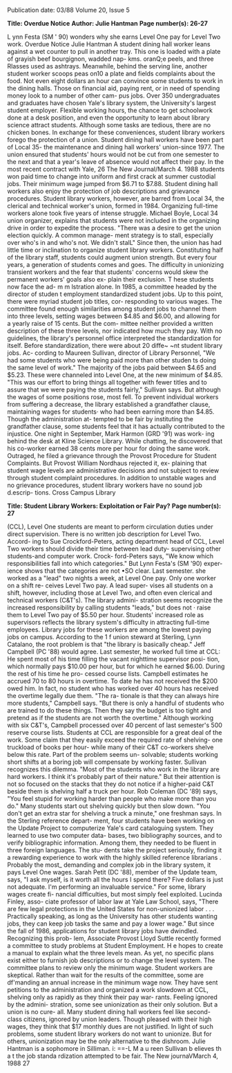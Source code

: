 Publication date: 03/88
Volume 20, Issue 5

**Title: Overdue Notice**
**Author: Julie Hantman**
**Page number(s): 26-27**

L ynn Festa (SM ' 90) wonders why she earns Level One pay for Level 
Two work. 
Overdue Notice 
Julie Hantman 
A student dining hall worker leans 
against a wet counter to pull in another 
tray. This one is loaded with a plate of 
grayish beef bourgignon, wadded nap-
kms. oranQ;e peels, and three Rlasses 
used as ashtrays. Meanwhile, behind 
the serving line, another student worker 
scoops peas on10 a plate and fields 
complaints about the food. 
Not even eight dollars an hour can 
convince some students to work in the 
dining halls. Those on financial aid, 
paying rent, or in need of spending 
money look to a number of other cam-
pus jobs. Over 350 undergraduates 
and graduates have chosen Yale's 
library system, the University's largest 
student employer. Flexible working 
hours, the chance to get schoolwork 
done at a desk position, and even the 
opportunity to learn about library 
science attract 
students. 
Although 
some tasks are tedious, there are no 
chicken bones. 
In exchange for these conveniences, 
student library workers forego the 
protection of a union. Student dining 
hall workers have been part of Local 
35- the maintenance and dining hall 
workers' union-since 
1977. The 
union ensured that students' hours 
would not be cut from one semester to 
the next and that a year's leave of 
absence would not affect their pay. In 
the most recent contract with Yale, 
26 The New Journal/March 4. 1988 
students won paid time to change into 
uniform and first crack at summer 
custodial jobs. Their minimum wage 
jumped from $6.71 to $7.88. Student 
dining hall workers also enjoy the 
protection of job descriptions and 
grievance procedures. 
Student library workers, however, 
are barred from Local 34, the clerical 
and technical worker's union, formed 
in 1984. Organizing full-time workers 
alone 
took 
five 
years of intense 
struggle. Michael Boyle, Local 34 
union organizer, explains that students 
were not included in the organizing 
drive in order to expedite the process. 
"There was a desire to get the union 
election quickly. A common manage-
ment strategy is to stall, especially over 
who's in and who's not. We didn't 
stalL" Since then, the union has had 
little time or inclination to organize 
student library workers. Constituting 
half of the library staff, students could 
augment union strength. But every 
four years, a generation of students 
comes and goes. The difficulty in 
unionizing transient workers and the 
fear that students' concerns would skew 
the permanent workers' goals also ex-
plain their exclusion. 
T hese students now face the ad-
m m lstration 
alone. 
In 
1985, 
a 
committee headed by the director of 
studen t 
employment standardized 
student jobs. Up to this point, there 
were myriad student job titles, cor-
responding to various wages. The 
committee found enough similarities 
among student jobs to channel them 
into three levels, setting wages between 
$4.85 and $6.00, and allowing for a 
yearly raise of 15 cents. But the com-
mittee neither provided a written 
description of these three levels, nor 
indicated how much they pay. 
With no guidelines, the library's 
personnel office interpreted the 
standardization 
for 
itself. 
Before 
standardization, there were about 20 
diffe~ ~nt student library jobs. Ac-
cording to Maureen Sullivan, director 
of Library Personnel, "We had some 
students who were being paid more 
than other studen ts doing the same 
level of work." The majority of the jobs 
paid between $4.65 and $5.23. These 
were channeled into Level One, at the 
new minimum of $4.85. "This was our 
effort to bring things all together with 
fewer titles and to assure that we were 
paying the students fairly," Sullivan 
says. But although the wages of some 
positions rose, most fell. To prevent 
individual workers from suffering a 
decrease, the library established a 
grandfather clause, maintaining wages 
for students· who had been earning 
more than $4.85. 
Though the administration at-
tempted to be fair by instituting the 
grandfather clause, some students feel 
that it has actually contributed to the 
injustice. One night in September, 
Mark Harmon (GRD '91) was work-
ing behind the desk at Kline Science 
Library. While chatting, he discovered 
that his co-worker earned 38 cents 
more per hour for doing the same 
work. Outraged, he filed a grievance 
through the Provost Procedure for 
Student Complaints. 
But Provost 
William Nordhaus rejected it, ex-
plaining that student wage levels are 
administrative decisions and 
not 
subject to review through student 
complaint procedures. 
In addition to unstable wages and no 
grievance procedures, student library 
workers have no sound job d.escrip-
tions. 
Cross Campus Library 



**Title:  Student Library Workers: Exploitation or Fair Pay?**
**Page number(s): 27**

(CCL), Level One students are meant 
to perform circulation duties under 
direct supervision. There is no written 
job description for Level Two. Accord-
ing to Sue Crockford-Peters, acting 
department head of CCL, Level Two 
workers should divide 
their time 
between lead duty- supervising other 
students-and computer work. Crock-
ford-Peters says, "We know which 
responsibilities fall into which 
categories." 
But Lynn Festa's (SM '90) exper-
ience shows that the categories are not 
•SO clear. Last semester. she worked as 
a "lead" two nights a week, at Level One 
pay. Only one worker on a shift re-
ceives Level Two pay. A lead super-
vises all students on a shift, however, 
including those at Level Two, and 
often even 
clerical 
and 
technical 
workers (C&T's). The library admini-
stration seems 
recognize 
the 
increased 
responsibility 
by 
calling 
students "leads," but does not · raise 
them to Level Two pay of $5.50 per 
hour. 
Students' increased 
role as 
supervisors reflects the library system's 
difficulty in attracting full-time 
employees. Library jobs for these 
workers are among the lowest paying 
jobs on campus. According to the 
1 f union steward at Sterling, 
Lynn 
Catalano, the root problem is that 
"the library 
is 
basically 
cheap." 
Jeff Campbell (PC '88) would agree. 
Last semester, he worked full time at 
CCL: He spent most of his time filling 
the vacant nighttime supervisor posi-
tion, which normally pays $10.00 per 
hour, but for which he earned $6.00. 
During the rest of his time he pro-
cessed course lists. Campbell estimates 
he accrued 70 to 80 hours in overtime. 
To date he has not received the $200 
owed him. In fact, no student who has 
worked over 40 hours has received the 
overtime legally due them. "The ra-
tionale is that they can always hire 
more students," Campbell says. "But 
there is only a handful of students who 
are trained to do these things. Then 
they say the budget is too tight and 
pretend as if the students are not worth 
the overtime." Although working with 
six C&T's, Campbell processed over 
40 percent of last semester's 500 
reserve course lists. 
Students at CCL are responsible for 
a great deal of the work. Some claim 
that they easily exceed the required 
rate of shelving- one truckload of 
books per hour- while many of their 
C&T co-workers shelve below this 
rate. Part of the problem seems un-
solvable; students working short shifts 
at a boring job will compensate by 
working faster. Sullivan recognizes this 
dilemma. "Most of the students who 
work in the library are hard workers. I 
think it's 
probably part of their 
nature." But their attention is not so 
focused on the stacks that they do not 
notice if a higher-paid C&T beside 
them is shelving half a truck per hour. 
Rob Coleman (DC '89) says, "You feel 
stupid for working harder than people 
who make more than you do." Many 
students start out shelving quickly but 
then slow down. "You don't get an 
extra star for shelving a truck a 
minute," one freshman says. 
In the Sterling reference depart-
ment, four students have been working 
on the Update Project to computerize 
Yale's card cataloguing system. They 
learned to use two computer data-
bases, two bibliography sources, and 
to verify bibliographic information. 
Among them, they needed to be fluent 
in three foreign languages. The stu-
dents take the project seriously, 
finding it a rewarding experience to 
work with the highly skilled reference 
librarians . 
Probably the 
most_ 
demanding and complex job in the 
library system, it pays Level One 
wages. 
Sarah 
Petit (DC '88), 
member of the Update team, says, "I 
ask myself, is it worth all the hours I 
spend there? Five dollars is just not 
adequate. 
I'm 
performing an 
invaluable service." 
For some, library wages create fi-
nancial difficulties, but most simply 
feel exploited. Lucinda Finley, asso-
ciate professor of labor law at Yale Law 
School, says, "There are few legal 
protections in the United States for 
non-unionized labor . . . Practically 
speaking, as long as the University has 
other students wanting jobs, they can 
keep job tasks the same and pay a 
lower wage." But since the fall of 1986, 
applications for student library jobs 
have dwindled. Recognizing this prob-
lem, Associate Provost Lloyd Suttle 
recently formed a committee to study 
problems at Student Employment. H e 
hopes to create a manual to explain 
what the three levels mean. As yet, 
no specific plans exist either to furnish 
job descriptions or to change the level 
system. The committee plans to review 
only the minimum wage. 
Student workers are skeptical. 
Rather than wait for the results of the 
committee, some are df'manding an 
annual 
increase in the minimum wage 
now. They have sent petitions to the 
administration and organized a work 
slowdown at CCL, shelving only as 
rapidly as they think their pay war-
rants. Feeling ignored by the admini-
stration, some see unionization as their 
only solution. But a union is no cure-
all. Many student dining hall workers 
feel like second-class citizens, ignored 
by union leaders. Though pleased with 
their high wages, they think that $17 
monthly dues are not justified. In light 
of such problems, some student library 
workers do not want 
to unionize. 
But for others, unionization may be 
the only alternative to the dishroom. 
Julie Hantman is a sophomore in Silliman. 
i: 
==-L 
M a u reen Sullivan b elieves 
th a t 
the job standa rdization attempted 
to be fair. 
The New journaVMarch 4, 1988 27